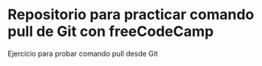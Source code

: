 # Repositorio para practicar comando pull de Git con freeCodeCamp
Ejercicio para probar comando pull desde Git
